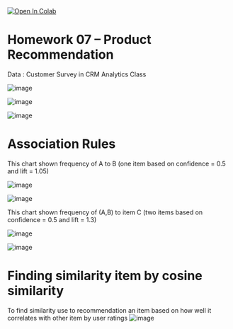 <a href="https://colab.research.google.com/drive/1qQZZQGSXrf26TBgsHakngnbQ03lyV_i6#scrollTo=AsD2qJc2q9LF">
  <img src="https://colab.research.google.com/assets/colab-badge.svg" alt="Open In Colab"/>
</a>

# Homework 07 – Product Recommendation
Data : Customer Survey in CRM Analytics Class

![image](https://user-images.githubusercontent.com/78222887/122586941-7494c000-d087-11eb-83e6-864e152502fb.png)

![image](https://user-images.githubusercontent.com/78222887/122583528-8aa08180-d083-11eb-86ff-2fc3a2fc3d2c.png)

![image](https://user-images.githubusercontent.com/78222887/122587209-bfaed300-d087-11eb-86ad-bc251f69d1f6.png)

# Association Rules
This chart shown frequency of A to B (one item based on confidence = 0.5 and lift = 1.05)

![image](https://user-images.githubusercontent.com/78222887/122583594-9ee47e80-d083-11eb-852c-4a0ce53fd826.png)

![image](https://user-images.githubusercontent.com/78222887/122583629-aad04080-d083-11eb-9c41-e1a152d1c362.png)

This chart shown frequency of (A,B) to item C (two items based on confidence = 0.5 and lift = 1.3)

![image](https://user-images.githubusercontent.com/78222887/122583662-b6236c00-d083-11eb-9c6a-30aedd866720.png)

![image](https://user-images.githubusercontent.com/78222887/122583799-d5ba9480-d083-11eb-9f7e-23f09a244011.png)

# Finding similarity item by cosine similarity
To find similarity use to recommendation an item based on how well it correlates with other item by user ratings
![image](https://user-images.githubusercontent.com/78222887/122585658-eec44500-d085-11eb-958f-c3a7e38b39e9.png)
